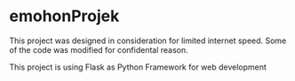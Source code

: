 # emohonProjek

This project was designed in consideration for limited internet speed. Some of the code was modified for confidental reason. 

This project is using Flask as Python Framework for web development
